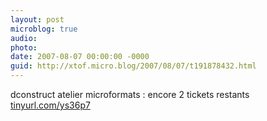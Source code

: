 ```yaml
---
layout: post
microblog: true
audio: 
photo: 
date: 2007-08-07 00:00:00 -0000
guid: http://xtof.micro.blog/2007/08/07/t191878432.html
---
```

dconstruct atelier microformats : encore 2 tickets restants [tinyurl.com/ys36p7](http://tinyurl.com/ys36p7)
